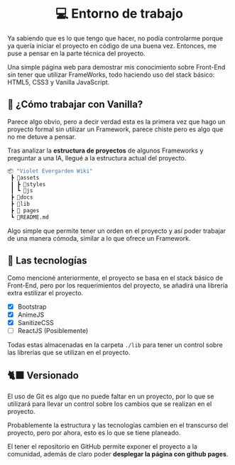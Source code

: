 <h1 align='center'>💻 Entorno de trabajo</h1>

Ya sabiendo que es lo que tengo que hacer, no podía controlarme porque ya quería iniciar el proyecto en código de una buena vez. Entonces, me puse a pensar en la parte técnica del proyecto.

Una simple página web para demostrar mis conocimiento sobre Front-End sin tener que utilizar FrameWorks, todo haciendo uso del stack básico: HTML5, CSS3 y Vanilla JavaScript.

## 🤨 ¿Cómo trabajar con Vanilla?

Parece algo obvio, pero a decir verdad esta es la primera vez que hago un proyecto formal sin utilizar un Framework, parece chiste pero es algo que no me detuve a pensar.

Tras analizar la **estructura de proyectos** de algunos Frameworks y preguntar a una IA, llegué a la estructura actual del proyecto.

```bash
📦 "Violet Evergarden Wiki"
 ┣ 📂assets
 ┃ ┣ 📂styles
 ┃ ┗ 📂js
 ┣ 📂docs
 ┣ 📂lib
 ┣ 📂 pages
 ┗ 📜README.md
```

Algo simple que permite tener un orden en el proyecto y así poder trabajar de una manera cómoda, similar a lo que ofrece un Framework.

## 🤖 Las tecnologías

Como mencioné anteriormente, el proyecto se basa en el stack básico de Front-End, pero por los requerimientos del proyecto, se añadirá una librería extra estilizar el proyecto.

- [x] Bootstrap
- [x] AnimeJS
- [x] SanitizeCSS
- [ ] ReactJS (Posiblemente)

Todas estas almacenadas en la carpeta `./lib` para tener un control sobre las librerías que se utilizan en el proyecto.

## 🐈‍⬛ Versionado

El uso de Git es algo que no puede faltar en un proyecto, por lo que se utilizará para llevar un control sobre los cambios que se realizan en el proyecto.

Probablemente la estructura y las tecnologías cambien en el transcurso del proyecto, pero por ahora, esto es lo que se tiene planeado.

El tener el repositorio en GitHub permite exponer el proyecto a la comunidad, además de claro poder **desplegar la página con github pages**.